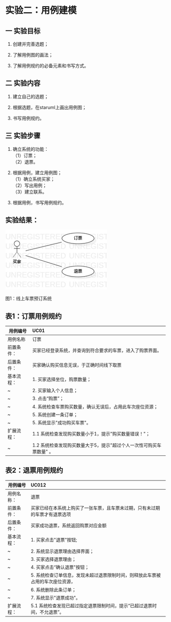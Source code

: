 # 实验二：用例建模
## 一 实验目标
1. 创建并完善选题；

2. 了解用例图的画法；

3. 了解用例规约的必备元素和书写方式。

## 二 实验内容
1. 建立自己的选题；

2. 根据选题，在staruml上画出用例图；

3. 书写用例规约。

## 三 实验步骤
1. 确立系统的功能：  
   （1）订票；  
   （2）退票。  

2. 根据用例，建立用例图；  
   （1）确立系统买家；  
   （2）写出用例；  
   （3）建立联系。  

3. 根据用例，书写用例规约。


## 实验结果：
![用例建模](./lab2_UseCaseDiagram1.jpg)  

图1：线上车票预订系统

## 表1：订票用例规约

 用例编号  | UC01 | 
 -|:-|
 | 用例名称 | 订票 | 
 | 前置条件： | 买家已经登录系统，并查询到符合要求的车票，进入了购票界面。 |
 | 后置条件： | 买家确认购买信息无误，于正确时间线下取票 |
 | 基本流程： | 1. 买家选择坐位，购票数量；|
 ~| 2. 买家输入个人信息；|
 ~| 3. 点击“购票”；|
 ~| 4. 系统检查车票购买数量，确认无误后，占用此车次座位资源；|
 ~| 5. 系统创建一条订单；|
 ~| 5. 系统显示"成功购买车票"。|
 | 扩展流程： | 1.1 系统检查发现购买数量小于1，提示"购买数量错误！"；|
 ~| 1.2 系统检查发现购买数量大于5，提示"超过个人一次性可购买车票数量" 。|

 
## 表2：退票用例规约
 用例编号  | UC012 | 
 -|:-|
 | 用例名称： | 退票 |
 | 前置条件： | 买家已经在本系统上购买了一张车票，且车票未过期，只有未过期的车票才有退票选项 |
 | 后置条件： | 买家成功退票，系统返回购票对应金额 |
 | 基本流程： | 1. 买家点击"退票"按钮; |
 ~| 2. 系统显示退票理由选择界面；|
 ~| 3. 买家选择退票理由；|
 ~| 4. 买家点击“确认退票"按钮；| 
 ~| 5. 系统检查订单信息，发现未超过退票限制时间，则释放此车票被占用的车次座位资源，|
 ~| 6. 系统删除此条订单；|
 ~| 7. 系统显示"退票成功"。 |
 | 扩展流程： | 5.1 系统检查发现已超过指定退票限制时间，提示“已超过退票时间，不允退票”。 |
 
 



